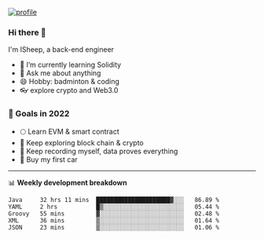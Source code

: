 [![profile](http://img.codelin.xyz/hello-im-isheep.svg)](https://www.calligrapher.ai/)

### Hi there 🐏

I'm ISheep, a back-end engineer

- 🔭 I’m currently learning Solidity
- 💬 Ask me about anything
- 😄 Hobby: badminton & coding
- 👓 explore crypto and Web3.0

### 🚀 Goals in 2022
+ 🌕 Learn EVM & smart contract
+ 🤔 Keep exploring block chain & crypto
+ 🐏 Keep recording myself, data proves everything
+ 🚗 Buy my first car

-------

📊 **Weekly development breakdown**
<!--START_SECTION:waka-->
```text
Java     32 hrs 11 mins  █████████████████████▓░░░   86.89 % 
YAML     2 hrs           █▒░░░░░░░░░░░░░░░░░░░░░░░   05.44 % 
Groovy   55 mins         ▓░░░░░░░░░░░░░░░░░░░░░░░░   02.48 % 
XML      36 mins         ▒░░░░░░░░░░░░░░░░░░░░░░░░   01.64 % 
JSON     23 mins         ▒░░░░░░░░░░░░░░░░░░░░░░░░   01.06 % 
```
<!--END_SECTION:waka-->
